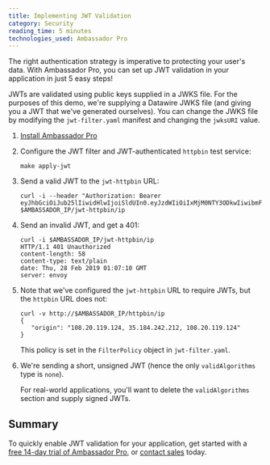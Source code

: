 ```yaml
---
title: Implementing JWT Validation
category: Security
reading_time: 5 minutes
technologies_used: Ambassador Pro
---
```


The right authentication strategy is imperative to protecting your user's data. With Ambassador Pro, you can set up JWT validation in your application in just 5 easy steps! 

JWTs are validated using public keys supplied in a JWKS file. For the purposes of this demo, we're supplying a Datawire JWKS file (and giving you a JWT that we've generated ourselves). You can change the JWKS file by modifying the `jwt-filter.yaml` manifest and changing the `jwksURI` value.

1. [Install Ambassador Pro](https://www.getambassador.io/user-guide/ambassador-pro-install/)

2. Configure the JWT filter and JWT-authenticated `httpbin` test service:

   ```
   make apply-jwt
   ```

3. Send a valid JWT to the `jwt-httpbin` URL:

   ```
   curl -i --header "Authorization: Bearer eyJhbGciOiJub25lIiwidHlwIjoiSldUIn0.eyJzdWIiOiIxMjM0NTY3ODkwIiwibmFtZSI6IkpvaG4gRG9lIiwiaWF0IjoxNTE2MjM5MDIyfQ." $AMBASSADOR_IP/jwt-httpbin/ip
   ```

4. Send an invalid JWT, and get a 401:

   ```
   curl -i $AMBASSADOR_IP/jwt-httpbin/ip
   HTTP/1.1 401 Unauthorized
   content-length: 58
   content-type: text/plain
   date: Thu, 28 Feb 2019 01:07:10 GMT
   server: envoy
   ```

5. Note that we've configured the `jwt-httpbin` URL to require JWTs, but the `httpbin` URL does not:

   ```
   curl -v http://$AMBASSADOR_IP/httpbin/ip
   {
      "origin": "108.20.119.124, 35.184.242.212, 108.20.119.124"
   }
   ```

   This policy is set in the `FilterPolicy` object in `jwt-filter.yaml`.

6. We're sending a short, unsigned JWT (hence the only `validAlgorithms` type is `none`).

   For real-world applications, you'll want to delete the `validAlgorithms` section and supply signed JWTs.

## Summary
To quickly enable JWT validation for your application, get started with a [free 14-day trial of Ambassador Pro](https://www.getambassador.io/pro/free-trial), or [contact sales](https://www.getambassador.io/contact) today.
